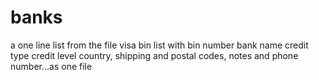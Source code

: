 # banks
a one line list from the file visa bin list with bin number bank name credit type credit level country, shipping and postal codes, notes and phone number...as one file
